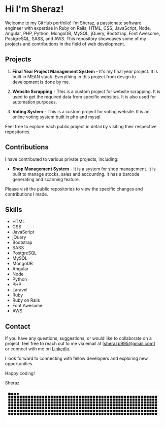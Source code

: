 # Hi I'm Sheraz!

Welcome to my GitHub portfolio! I'm Sheraz, a passionate software engineer with expertise in Ruby on Rails, HTML, CSS, JavaScript, Node, Angular, PHP, Python, MongoDB, MySQL, jQuery, Bootstrap, Font Awesome, PostgreSQL, SASS, and AWS. This repository showcases some of my projects and contributions in the field of web development.

## Projects

1. **Final Year Project Management System** - It's my final year project. It is built in MEAN stack. Everything in this project from design to development is done by me.

2. **Website Scrapping** - This is a custom project for website scrapping. It is used to get the required data from specific websites. It is also used for automation purposes.

3. **Voting System** - This is a custom project for voting website. It is an online voting system built in php and mysql.

Feel free to explore each public project in detail by visiting their respective repositories.

## Contributions

I have contributed to various private projects, including:

- **Shop Management System** - It is a system for shop management. It is built to manage stocks, sales and accounting. It has a barcode generating and scanning feature.

Please visit the public repositories to view the specific changes and contributions I made.

## Skills

- HTML
- CSS
- JavaScript
- jQuery
- Bootstrap
- SASS
- PostgreSQL
- MySQL
- MongoDB
- Angular
- Node
- Python
- PHP
- Laravel
- Ruby
- Ruby on Rails
- Font Awesome
- AWS

## Contact

If you have any questions, suggestions, or would like to collaborate on a project, feel free to reach out to me via email at [sherazp995@gmail.com] or connect with me on [LinkedIn](https://www.linkedin.com/in/sherazp995/).

I look forward to connecting with fellow developers and exploring new opportunities.

Happy coding!

Sheraz

<!---
sherazp995/sherazp995 is a ✨ special ✨ repository because its `README.md` (this file) appears on your GitHub profile.
You can click the Preview link to take a look at your changes.
--->


  ![Snake animation](https://github.com/sherazp995/sherazp995/blob/output/github-contribution-grid-snake.svg)
